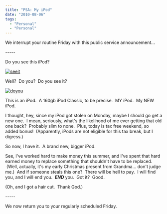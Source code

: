 ```yaml
---
title: "PSA: My iPod"
date: "2010-08-06"
tags:
  - "Personal"
  - "Personal"
---
```


We interrupt your routine Friday with this public service announcement...

\-----

Do you see this iPod?

[![](http://niclake13.wordpress.com/wp-content/uploads/2010/08/seeit.jpg?w=300 "seeit")](http://niclake13.wordpress.com/wp-content/uploads/2010/08/seeit.jpg)

Well?  Do you?  Do you see it?

[![](http://niclake13.wordpress.com/wp-content/uploads/2010/08/doyou.jpg?w=250 "doyou")](http://niclake13.wordpress.com/wp-content/uploads/2010/08/doyou.jpg)

This is an iPod.  A 160gb iPod Classic, to be precise.  MY iPod.  My NEW iPod.

I thought, hey, since my iPod got stolen on Monday, maybe I should go get a new one.  I mean, seriously, what's the likelihood of me ever getting that old one back?  Probably slim to none.  Plus, today is tax free weekend, so added bonus!  (Apparently, iPods are not eligible for this tax break, but I digress.)

So now, I have it.  A brand new, bigger iPod.

See, I've worked hard to make money this summer, and I've spent that hard earned money to replace something that shouldn't have to be replaced.  (Well, actually, it's my early Christmas present from Grandma... don't judge me.)  And if someone steals this one?  There will be hell to pay.  I will find you, and I will end you.  **_END_** you.  Got it?  Good.

(Oh, and I got a hair cut.  Thank God.)

\-----

We now return you to your regularly scheduled Friday.
